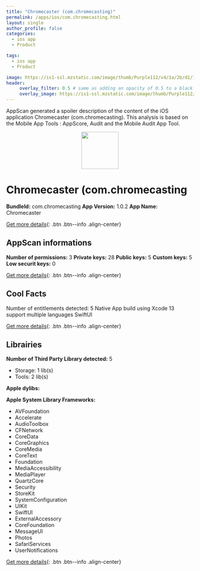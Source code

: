 ```yaml
---
title: "Chromecaster (com.chromecasting)"
permalink: /apps/ios/com.chromecasting.html
layout: single
author_profile: false
categories: 
  - ios app 
  - Product 

tags: 
  - ios app 
  - Product 

image: https://is1-ssl.mzstatic.com/image/thumb/Purple112/v4/1a/2b/d1/1a2bd1ff-84b7-54e0-a179-58aced8b7851/AppIcon-0-0-1x_U007emarketing-0-6-0-85-220.png/512x512bb.jpg
header: 
     overlay_filter: 0.5 # same as adding an opacity of 0.5 to a black background
     overlay_image: https://is1-ssl.mzstatic.com/image/thumb/Purple112/v4/1a/2b/d1/1a2bd1ff-84b7-54e0-a179-58aced8b7851/AppIcon-0-0-1x_U007emarketing-0-6-0-85-220.png/512x512bb.jpg
---
```

AppScan generated a spoiler description of the content of the iOS application Chromecaster (com.chromecasting). This analysis is based on the Mobile App Tools : AppScore, Audit and the Mobile Audit App Tool.

  
  
<div style="text-align: center;"><img src="https://is1-ssl.mzstatic.com/image/thumb/Purple112/v4/1a/2b/d1/1a2bd1ff-84b7-54e0-a179-58aced8b7851/AppIcon-0-0-1x_U007emarketing-0-6-0-85-220.png/512x512bb.jpg" width="100" height="100"></div>  
  
# Chromecaster (com.chromecasting

**BundleId:** com.chromecasting
**App Version:** 1.0.2
**App Name:** Chromecaster


[Get more details](/pricing.html){: .btn .btn--info .align-center}  
  
## AppScan informations 

**Number of permissions:** 3
**Private keys:** 28
**Public keys:** 5
**Custom keys:** 5
**Low securit keys:** 0
  
[Get more details](/pricing.html){: .btn .btn--info .align-center}

## Cool Facts

Number of entitlements detected: 5
Native App
build using Xcode 13
support multiple languages
SwiftUI
  
[Get more details](/pricing.html){: .btn .btn--info .align-center}

## Librairies 
**Number of Third Party Library detected:** 5
- Storage: 1 lib(s)
- Tools: 2 lib(s)

**Apple dylibs:**


**Apple System Library Frameworks:**
- AVFoundation
- Accelerate
- AudioToolbox
- CFNetwork
- CoreData
- CoreGraphics
- CoreMedia
- CoreText
- Foundation
- MediaAccessibility
- MediaPlayer
- QuartzCore
- Security
- StoreKit
- SystemConfiguration
- UIKit
- SwiftUI
- ExternalAccessory
- CoreFoundation
- MessageUI
- Photos
- SafariServices
- UserNotifications


  
[Get more details](/pricing.html){: .btn .btn--info .align-center}

